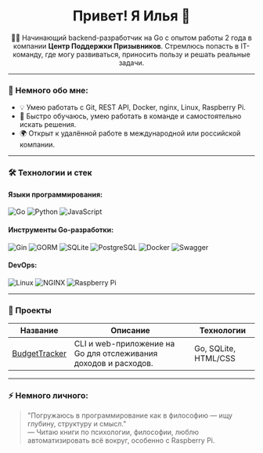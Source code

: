<h1 align="center">Привет! Я Илья 👋</h1>


<p align="center">
  🧑‍💻 Начинающий backend-разработчик на Go с опытом работы 2 года в компании <strong>Центр Поддержки Призывников</strong>.  
  Стремлюсь попасть в IT-команду, где могу развиваться, приносить пользу и решать реальные задачи.
</p>

---

### 💼 Немного обо мне:

- 💡 Умею работать с Git, REST API, Docker, nginx, Linux, Raspberry Pi.
- 🧠 Быстро обучаюсь, умею работать в команде и самостоятельно искать решения.
- 🌍 Открыт к удалённой работе в международной или российской компании.

---

### 🛠️ Технологии и стек

#### Языки программирования:
![Go](https://img.shields.io/badge/Go-00ADD8?style=for-the-badge&logo=go&logoColor=white)
![Python](https://img.shields.io/badge/Python-3776AB?style=for-the-badge&logo=python&logoColor=white)
![JavaScript](https://img.shields.io/badge/JavaScript-F7DF1E?style=for-the-badge&logo=javascript&logoColor=black)

#### Инструменты Go-разработки:
![Gin](https://img.shields.io/badge/Gin-00ADD8?style=for-the-badge&logo=go&logoColor=white)
![GORM](https://img.shields.io/badge/GORM-FFC107?style=for-the-badge&logoColor=black)
![SQLite](https://img.shields.io/badge/SQLite-07405E?style=for-the-badge&logo=sqlite&logoColor=white)
![PostgreSQL](https://img.shields.io/badge/PostgreSQL-336791?style=for-the-badge&logo=postgresql&logoColor=white)
![Docker](https://img.shields.io/badge/Docker-2496ED?style=for-the-badge&logo=docker&logoColor=white)
![Swagger](https://img.shields.io/badge/Swagger-85EA2D?style=for-the-badge&logo=swagger&logoColor=black)

#### DevOps:
![Linux](https://img.shields.io/badge/Linux-FCC624?style=for-the-badge&logo=linux&logoColor=black)
![NGINX](https://img.shields.io/badge/Nginx-009639?style=for-the-badge&logo=nginx&logoColor=white)
![Raspberry Pi](https://img.shields.io/badge/RaspberryPi-C51A4A?style=for-the-badge&logo=raspberrypi&logoColor=white)

---

### 🧩 Проекты

| Название | Описание | Технологии |
|---------|----------|------------|
| [BudgetTracker](https://github.com/IlyaMakar/BudgetTracker) | CLI и web-приложение на Go для отслеживания доходов и расходов. | Go, SQLite, HTML/CSS |

---


### ⚡ Немного личного:

> "Погружаюсь в программирование как в философию — ищу глубину, структуру и смысл."  
> — Читаю книги по психологии, философии, люблю автоматизировать всё вокруг, особенно с Raspberry Pi.
